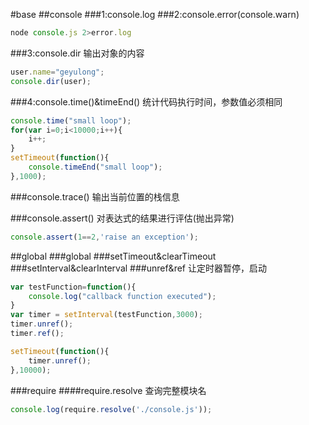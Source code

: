 #base
##console
###1:console.log
###2:console.error(console.warn)

``` javascript
node console.js 2>error.log
```
###3:console.dir
输出对象的内容
``` javascript
user.name="geyulong";
console.dir(user);
```

###4:console.time()&timeEnd()
统计代码执行时间，参数值必须相同
``` javascript
console.time("small loop");
for(var i=0;i<10000;i++){
	i++;
}
setTimeout(function(){
	console.timeEnd("small loop");
},1000);
```
###console.trace()
输出当前位置的栈信息

###console.assert()
对表达式的结果进行评估(抛出异常)
``` javascript
console.assert(1==2,'raise an exception');
```

##global
###global
###setTimeout&clearTimeout
###setInterval&clearInterval
###unref&ref
让定时器暂停，启动
``` javascript
var testFunction=function(){
	console.log("callback function executed");
}
var timer = setInterval(testFunction,3000);
timer.unref();
timer.ref();

setTimeout(function(){
	timer.unref();
},10000);
```
###require
####require.resolve
查询完整模块名
``` javascript
console.log(require.resolve('./console.js'));
```



